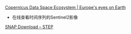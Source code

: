 
[Copernicus Data Space Ecosystem | Europe's eyes on Earth](https://dataspace.copernicus.eu/)
- 在线查看时间序列的Sentinel2影像

[SNAP Download – STEP](https://step.esa.int/main/download/snap-download/)